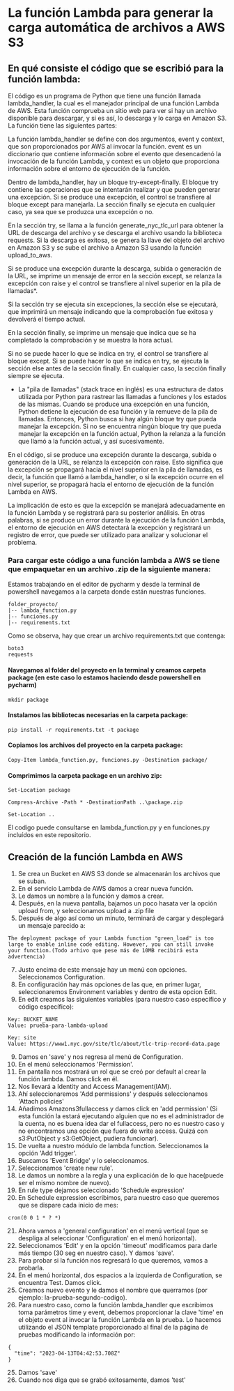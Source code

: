 # La función Lambda para generar la carga automática de archivos a AWS S3

## En qué consiste el código que se escribió para la función lambda: 

El código es un programa de Python que tiene una función llamada lambda_handler, la cual es el manejador principal de una función Lambda de AWS. Esta función comprueba un sitio web para ver si hay un archivo disponible para descargar, y si es así, lo descarga y lo carga en Amazon S3. La función tiene las siguientes partes:

La función lambda_handler se define con dos argumentos, event y context, que son proporcionados por AWS al invocar la función. event es un diccionario que contiene información sobre el evento que desencadenó la invocación de la función Lambda, y context es un objeto que proporciona información sobre el entorno de ejecución de la función.

Dentro de lambda_handler, hay un bloque try-except-finally. El bloque try contiene las operaciones que se intentarán realizar y que pueden generar una excepción. Si se produce una excepción, el control se transfiere al bloque except para manejarla. La sección finally se ejecuta en cualquier caso, ya sea que se produzca una excepción o no.

En la sección try, se llama a la función generate_nyc_tlc_url para obtener la URL de descarga del archivo y se descarga el archivo usando la biblioteca requests. Si la descarga es exitosa, se genera la llave del objeto del archivo en Amazon S3 y se sube el archivo a Amazon S3 usando la función upload_to_aws.

Si se produce una excepción durante la descarga, subida o generación de la URL, se imprime un mensaje de error en la sección except, se relanza la excepción con raise y el control se transfiere al nivel superior en la pila de llamadas*.

Si la sección try se ejecuta sin excepciones, la sección else se ejecutará, que imprimirá un mensaje indicando que la comprobación fue exitosa y devolverá el tiempo actual.

En la sección finally, se imprime un mensaje que indica que se ha completado la comprobación y se muestra la hora actual.

Si no se puede hacer lo que se indica en try, el control se transfiere al bloque except. Si se puede hacer lo que se indica en try, se ejecuta la sección else antes de la sección finally. En cualquier caso, la sección finally siempre se ejecuta.

* La "pila de llamadas" (stack trace en inglés) es una estructura de datos utilizada por Python para rastrear las llamadas a funciones y los estados de las mismas. Cuando se produce una excepción en una función, Python detiene la ejecución de esa función y la remueve de la pila de llamadas. Entonces, Python busca si hay algún bloque try que pueda manejar la excepción. Si no se encuentra ningún bloque try que pueda manejar la excepción en la función actual, Python la relanza a la función que llamó a la función actual, y así sucesivamente.

En el código, si se produce una excepción durante la descarga, subida o generación de la URL, se relanza la excepción con raise. Esto significa que la excepción se propagará hacia el nivel superior en la pila de llamadas, es decir, la función que llamó a lambda_handler, o si la excepción ocurre en el nivel superior, se propagará hacia el entorno de ejecución de la función Lambda en AWS.

La implicación de esto es que la excepción se manejará adecuadamente en la función Lambda y se registrará para su posterior análisis. En otras palabras, si se produce un error durante la ejecución de la función Lambda, el entorno de ejecución en AWS detectará la excepción y registrará un registro de error, que puede ser utilizado para analizar y solucionar el problema.

### Para cargar este código a una función lambda a AWS se tiene que empaquetar en un archivo .zip de la siguiente manera: 

Estamos trabajando en el editor de pycharm y desde la terminal de powershell navegamos a la carpeta donde están nuestras funciones. 

```
folder_proyecto/
|-- lambda_function.py
|-- funciones.py
|-- requirements.txt
```
Como se observa, hay que crear un archivo requirements.txt que contenga: 
```
boto3
requests
```
#### Navegamos al folder del proyecto en la terminal y creamos carpeta package (en este caso lo estamos haciendo desde powershell en pycharm)

```
mkdir package
```

#### Instalamos las bibliotecas necesarias en la carpeta package:

```
pip install -r requirements.txt -t package
```

#### Copiamos los archivos del proyecto en la carpeta package:

```
Copy-Item lambda_function.py, funciones.py -Destination package/
```

#### Comprimimos la carpeta package en un archivo zip:

```
Set-Location package
```
```
Compress-Archive -Path * -DestinationPath ..\package.zip
```
```
Set-Location ..
```


El codigo puede consultarse en lambda_function.py y en funciones.py incluídos en este repositorio.

## Creación de la función Lambda en AWS

1. Se crea un Bucket en AWS S3 donde se almacenarán los archivos que se suban. 
2. En el servicio Lambda de AWS damos a crear nueva función. 
3. Le damos un nombre a la función y damos a crear. 
4. Después, en la nueva pantalla, bajamos un poco hasata ver la opción upload from, y seleccionamos upload a .zip file
5. Después de algo así como un minuto, terminará de cargar y desplegará un mensaje parecido a: 
```
The deployment package of your Lambda function "green_load" is too large to enable inline code editing. However, you can still invoke your function.(Todo arhivo que pese más de 10MB recibirá esta advertencia)
```
7. Justo encima de este mensaje hay un menú con opciones. Seleccionamos Configuration. 
8. En configuración hay más opciones de las que, en primer lugar, seleccionaremos Environment variables y dentro de esta opcion Edit. 
9. En edit creamos las siguientes variables (para nuestro caso específico y código específico): 
```
Key: BUCKET_NAME
Value: prueba-para-lambda-upload
```
```
Key: site
Value: https://www1.nyc.gov/site/tlc/about/tlc-trip-record-data.page
```
9. Damos en 'save' y nos regresa al menú de Configuration. 
10. En el menú seleccionamos 'Permission'. 
11. En pantalla nos mostrará un rol que se creó por default al crear la función lambda. Damos click en él.
12. Nos llevará a Identity and Access Management(IAM). 
13. Ahí seleccionaremos 'Add permissions' y después seleccionamos 'Attach policies'
14. Añadimos Amazons3fullaccess y damos click en 'add permission' (Si esta función la estará ejecutando alguien que no es el administrador de la cuenta, no es buena idea dar el fullaccess, pero no es nuestro caso y no encontramos una opción que fuera de write access. Quizá con s3:PutObject y s3:GetObject, pudiera funcionar).
15. De vuelta a nuestro módulo de lambda function. Seleccionamos la opción 'Add trigger'. 
16. Buscamos 'Event Bridge' y lo seleccionamos. 
17. Seleccionamos 'create new rule'.
18. Le damos un nombre a la regla y una explicación de lo que hace(puede ser el mismo nombre de nuevo).
19. En rule type dejamos seleccionado 'Schedule expression'
20. En Schedule expression escribimos, para nuestro caso que queremos que se dispare cada inicio de mes: 
```
cron(0 0 1 * ? *)
```
21. Ahora vamos a 'general configuration' en el menú vertical (que se despliga al seleccionar 'Configuration' en el menú horizontal). 
22. Seleccionamos 'Edit' y en la opción 'timeout' modificamos para darle más tiempo (30 seg en nuestro caso). Y damos 'save'.
23. Para probar si la función nos regresará lo que queremos, vamos a probarla. 
24. En el menú horizontal, dos espacios a la izquierda de Configuration, se encuentra Test. Damos click. 
25. Creamos nuevo evento y le damos el nombre que querramos (por ejemplo: la-prueba-segundo-codigo). 
26. Para nuestro caso, como la función lambda_handler que escribimos toma parámetros time y event, debemos proporcionar la clave 'time' en el objeto event al invocar la función Lambda en la prueba. Lo hacemos utilizando el JSON template proporcionado al final de la página de pruebas modificando la información por: 
```
{
  "time": "2023-04-13T04:42:53.708Z"
}
```
25. Damos 'save'
26. Cuando nos diga que se grabó exitosamente, damos 'test'


